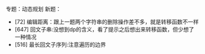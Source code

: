 专题：动态规划
新题：
- [72] 编辑距离：跟上一题两个字符串的删除操作差不多，就是转移函数不一样
- [647] 回文子串:没想到dp的含义，看了提示之后想出来转移函数，但少想了一种情况
- [516] 最长回文子序列:注意遍历的边界